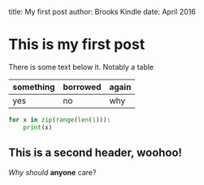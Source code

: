 title: My first post
author: Brooks Kindle
date: April 2016

# This is my first post
There is some text below it. Notably a table

something | borrowed | again
--- | --- | ---
yes|no|why

```python
for x in zip(range(len(1))):
    print(x)
```

## This is a second header, woohoo!
*Why should* **anyone** care?
